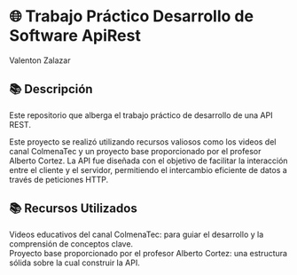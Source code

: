 # 🌐 Trabajo Práctico Desarrollo de Software ApiRest  
 Valenton Zalazar

## 📚 Descripción
Este repositorio que alberga el trabajo práctico de desarrollo de una API REST. 

Este proyecto se realizó utilizando recursos valiosos como los videos del canal ColmenaTec y un proyecto base proporcionado por el profesor Alberto Cortez. La API fue diseñada con el objetivo de facilitar la interacción entre el cliente y el servidor, permitiendo el intercambio eficiente de datos a través de peticiones HTTP.

## 📚 Recursos Utilizados
Videos educativos del canal ColmenaTec: para guiar el desarrollo y la comprensión de conceptos clave.</br>
Proyecto base proporcionado por el profesor Alberto Cortez: una estructura sólida sobre la cual construir la API.

